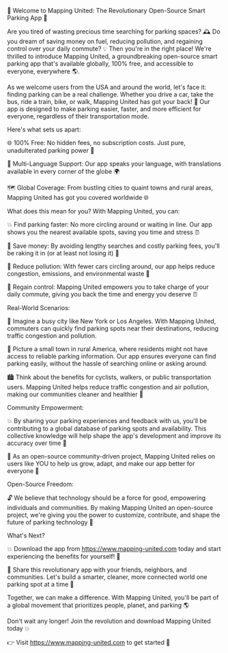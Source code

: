 🚨 Welcome to Mapping United: The Revolutionary Open-Source Smart Parking App 🚨

Are you tired of wasting precious time searching for parking spaces? 🕰️ Do you dream of saving money on fuel, reducing pollution, and regaining control over your daily commute? 💡 Then you're in the right place! We're thrilled to introduce Mapping United, a groundbreaking open-source smart parking app that's available globally, 100% free, and accessible to everyone, everywhere 🌎.

As we welcome users from the USA and around the world, let's face it: finding parking can be a real challenge. Whether you drive a car, take the bus, ride a train, bike, or walk, Mapping United has got your back! 🚌 Our app is designed to make parking easier, faster, and more efficient for everyone, regardless of their transportation mode.

Here's what sets us apart:

🌐 100% Free: No hidden fees, no subscription costs. Just pure, unadulterated parking power 💪

💬 Multi-Language Support: Our app speaks your language, with translations available in every corner of the globe 🌍

🗺️ Global Coverage: From bustling cities to quaint towns and rural areas, Mapping United has got you covered worldwide 🌐

What does this mean for you? With Mapping United, you can:

💥 Find parking faster: No more circling around or waiting in line. Our app shows you the nearest available spots, saving you time and stress ⏰

💸 Save money: By avoiding lengthy searches and costly parking fees, you'll be raking it in (or at least not losing it) 💸

🌟 Reduce pollution: With fewer cars circling around, our app helps reduce congestion, emissions, and environmental waste 🌿

💪 Regain control: Mapping United empowers you to take charge of your daily commute, giving you back the time and energy you deserve ⏰

Real-World Scenarios:

🚕 Imagine a busy city like New York or Los Angeles. With Mapping United, commuters can quickly find parking spots near their destinations, reducing traffic congestion and pollution.

🚌 Picture a small town in rural America, where residents might not have access to reliable parking information. Our app ensures everyone can find parking easily, without the hassle of searching online or asking around.

🏙️ Think about the benefits for cyclists, walkers, or public transportation users. Mapping United helps reduce traffic congestion and air pollution, making our communities cleaner and healthier 🌈

Community Empowerment:

💥 By sharing your parking experiences and feedback with us, you'll be contributing to a global database of parking spots and availability. This collective knowledge will help shape the app's development and improve its accuracy over time 🔮

💪 As an open-source community-driven project, Mapping United relies on users like YOU to help us grow, adapt, and make our app better for everyone 🌟

Open-Source Freedom:

🔓 We believe that technology should be a force for good, empowering individuals and communities. By making Mapping United an open-source project, we're giving you the power to customize, contribute, and shape the future of parking technology 🔧

What's Next?

💥 Download the app from https://www.mapping-united.com today and start experiencing the benefits for yourself! 📲

💪 Share this revolutionary app with your friends, neighbors, and communities. Let's build a smarter, cleaner, more connected world one parking spot at a time 🔩

Together, we can make a difference. With Mapping United, you'll be part of a global movement that prioritizes people, planet, and parking 🌎

Don't wait any longer! Join the revolution and download Mapping United today 💥

👉 Visit https://www.mapping-united.com to get started 🚀